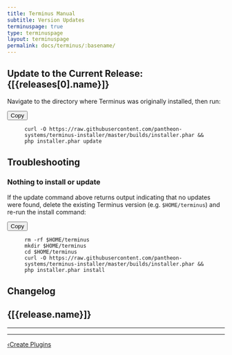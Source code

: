 ```yaml
---
title: Terminus Manual
subtitle: Version Updates
terminuspage: true
type: terminuspage
layout: terminuspage
permalink: docs/terminus/:basename/
---
```

<div class="container col-md-12" ng-app="terminusReleaseApp" ng-controller="terminusReleaseCtrl">
  <h2> Update to the Current Release: {[{releases[0].name}]}</h2>
  <p class="instruction">Navigate to the directory where Terminus was originally installed, then run:</p>
  <div class="copy-snippet">
    <button class="btn btn-default btn-clippy" data-clipboard-target="#terminus-update">Copy</button>
    <figure><pre id="terminus-update"><code class="command bash" data-lang="bash">curl -O https://raw.githubusercontent.com/pantheon-systems/terminus-installer/master/builds/installer.phar && php installer.phar update</code></pre></figure>
  </div>
  <h2>Troubleshooting</h2>
  <h3>Nothing to install or update</h3>
  <p class="instruction">If the update command above returns output indicating that no updates were found, delete the existing Terminus version (e.g. <code>$HOME/terminus</code>) and re-run the install command:</p>
  <div class="copy-snippet">
    <button class="btn btn-default btn-clippy" data-clipboard-target="#terminus-update-fail">Copy</button>
    <figure><pre id="terminus-update-fail"><code class="command bash" data-lang="bash">rm -rf $HOME/terminus
mkdir $HOME/terminus
cd $HOME/terminus
curl -O https://raw.githubusercontent.com/pantheon-systems/terminus-installer/master/builds/installer.phar && php installer.phar install</code></pre></figure>
  </div>
  <h2>Changelog</h2>
  <div ng-repeat="release in releases| filter: greaterThan('id', 5224487)">
    <h2>{[{release.name}]}</h2>
    <md ng-model="release.body"></md>
    <hr>
  </div>
</div>
<div class="terminus-pager">
  <hr>
  <a style="float:left;" href="/docs/terminus/plugins/create"><span class="terminus-pager-lsaquo">&lsaquo;</span>Create Plugins</a>
</div>
